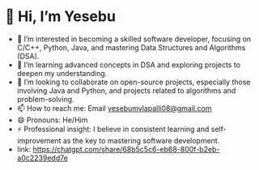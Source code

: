 # 👋 Hi, I’m Yesebu

- 👀 I’m interested in becoming a skilled software developer, focusing on C/C++, Python, Java, and mastering Data Structures and Algorithms (DSA).
- 🌱 I’m learning advanced concepts in DSA and exploring projects to deepen my understanding.
- 💞️ I’m looking to collaborate on open-source projects, especially those involving Java and Python, and projects related to algorithms and problem-solving.
- 📫 How to reach me: Email [yesebumylapalli08@gmail.com](mailto:yesebumylapalli08@gmail.com)
- 😄 Pronouns: He/Him
- ⚡ Professional insight: I believe in consistent learning and self-improvement as the key to mastering software development.
- link: https://chatgpt.com/share/68b5c5c6-eb68-800f-b2eb-a0c2239edd7e
